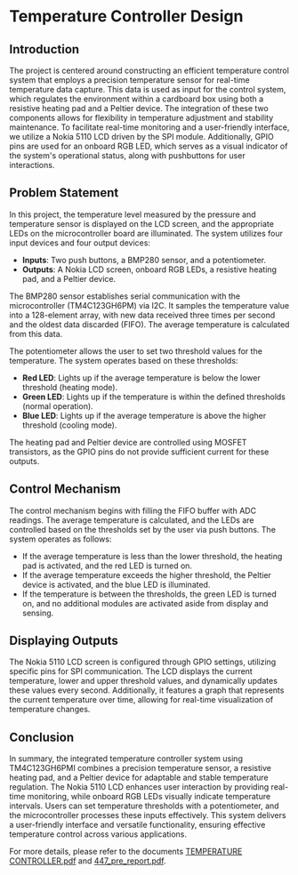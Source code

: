 # Temperature Controller Design

## Introduction
The project is centered around constructing an efficient temperature control system that employs a precision temperature sensor for real-time temperature data capture. This data is used as input for the control system, which regulates the environment within a cardboard box using both a resistive heating pad and a Peltier device. The integration of these two components allows for flexibility in temperature adjustment and stability maintenance. To facilitate real-time monitoring and a user-friendly interface, we utilize a Nokia 5110 LCD driven by the SPI module. Additionally, GPIO pins are used for an onboard RGB LED, which serves as a visual indicator of the system's operational status, along with pushbuttons for user interactions.

## Problem Statement
In this project, the temperature level measured by the pressure and temperature sensor is displayed on the LCD screen, and the appropriate LEDs on the microcontroller board are illuminated. The system utilizes four input devices and four output devices:
- **Inputs**: Two push buttons, a BMP280 sensor, and a potentiometer.
- **Outputs**: A Nokia LCD screen, onboard RGB LEDs, a resistive heating pad, and a Peltier device.

The BMP280 sensor establishes serial communication with the microcontroller (TM4C123GH6PM) via I2C. It samples the temperature value into a 128-element array, with new data received three times per second and the oldest data discarded (FIFO). The average temperature is calculated from this data.

The potentiometer allows the user to set two threshold values for the temperature. The system operates based on these thresholds:
- **Red LED**: Lights up if the average temperature is below the lower threshold (heating mode).
- **Green LED**: Lights up if the temperature is within the defined thresholds (normal operation).
- **Blue LED**: Lights up if the average temperature is above the higher threshold (cooling mode).

The heating pad and Peltier device are controlled using MOSFET transistors, as the GPIO pins do not provide sufficient current for these outputs.

## Control Mechanism
The control mechanism begins with filling the FIFO buffer with ADC readings. The average temperature is calculated, and the LEDs are controlled based on the thresholds set by the user via push buttons. The system operates as follows:
- If the average temperature is less than the lower threshold, the heating pad is activated, and the red LED is turned on.
- If the average temperature exceeds the higher threshold, the Peltier device is activated, and the blue LED is illuminated.
- If the temperature is between the thresholds, the green LED is turned on, and no additional modules are activated aside from display and sensing.

## Displaying Outputs
The Nokia 5110 LCD screen is configured through GPIO settings, utilizing specific pins for SPI communication. The LCD displays the current temperature, lower and upper threshold values, and dynamically updates these values every second. Additionally, it features a graph that represents the current temperature over time, allowing for real-time visualization of temperature changes.

## Conclusion
In summary, the integrated temperature controller system using TM4C123GH6PMI combines a precision temperature sensor, a resistive heating pad, and a Peltier device for adaptable and stable temperature regulation. The Nokia 5110 LCD enhances user interaction by providing real-time monitoring, while onboard RGB LEDs visually indicate temperature intervals. Users can set temperature thresholds with a potentiometer, and the microcontroller processes these inputs effectively. This system delivers a user-friendly interface and versatile functionality, ensuring effective temperature control across various applications.

For more details, please refer to the documents [TEMPERATURE CONTROLLER.pdf](TEMPERATURE%20CONTROLLER.pdf) and [447_pre_report.pdf](447_pre_reporr.pdf).

